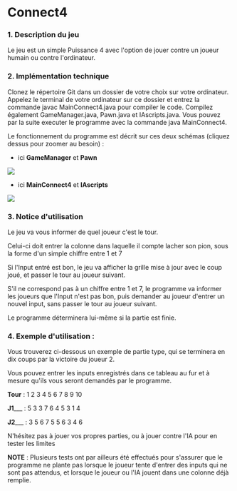 # Connect4


### 1. Description du jeu

  Le jeu est un simple Puissance 4 avec l'option de jouer contre un joueur humain ou contre l'ordinateur.

### 2. Implémentation technique

  Clonez le répertoire Git dans un dossier de votre choix sur votre ordinateur. Appelez le terminal de votre ordinateur sur ce dossier et entrez la commande javac MainConnect4.java pour compiler le code. Compilez également GameManager.java, Pawn.java et IAscripts.java. Vous pouvez par la suite executer le programme avec la commande java MainConnect4.
  
  Le fonctionnement du programme est décrit sur ces deux schémas (cliquez dessus pour zoomer au besoin) :
  
  - ici **GameManager** et **Pawn**
  
  ![](https://i.imgur.com/slGNBm2.png)
  
  - ici **MainConnect4** et **IAscripts** 
  
  ![](https://i.imgur.com/u1f5j9i.png)

### 3. Notice d'utilisation

  Le jeu va vous informer de quel joueur c'est le tour.
  
  Celui-ci doit entrer la colonne dans laquelle il compte lacher son pion, sous la forme d'un simple chiffre entre 1 et 7
  
  Si l'Input entré est bon, le jeu va afficher la grille mise à jour avec le coup joué, et passer le tour au joueur suivant.
  
  S'il ne correspond pas à un chiffre entre 1 et 7, le programme va informer les joueurs que l'Input n'est pas bon, puis demander
  au joueur d'entrer un nouvel input, sans passer le tour au joueur suivant.
  
  Le programme déterminera lui-même si la partie est finie.

### 4. Exemple d'utilisation :

  Vous trouverez ci-dessous un exemple de partie type, qui se terminera en dix coups par la victoire du joueur 2.
  
  Vous pouvez entrer les inputs enregistrés dans ce tableau au fur et à mesure qu'ils vous seront demandés par le programme.

  **Tour**  : 1 2 3 4 5 6 7 8 9 10
  
  **J1**___ : 5 3 3 7 6 4 5 3 1 4
  
  **J2**___ : 3 5 6 7 5 5 6 3 4 6
  
  
  N'hésitez pas à jouer vos propres parties, ou à jouer contre l'IA pour en tester les limites
  
  **NOTE** : Plusieurs tests ont par ailleurs été effectués pour s'assurer que le programme ne plante pas lorsque le joueur tente d'entrer des inputs qui ne sont pas attendus, et lorsque le joueur ou l'IA jouent dans une colonne déjà remplie.
  
